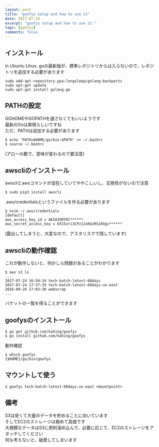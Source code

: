 ```yaml
---
layout: post
title: "goofys setup and how to use it"
date: 2017-07-24
excerpt: "goofys setup and how to use it."
tags: [goofys]
comments: false
---
```


## インストール
in Ubuntu Linux.
goの最新版が、標準レポジトリからは入らないので、レポジトリを追加する必要があります  
```console
sudo add-apt-repository ppa:longsleep/golang-backports
sudo apt-get update
sudo apt-get install golang-go
```

## PATHの設定
GOHOMEやGOPATHを通さなくてもいいようです  
最新のGoは素晴らしいですね  
ただ、PATHは追加する必要があります  

```console
$ echo 'PATH=$HOME/go/bin:$PATH' >> ~/.bashrc
$ source ~/.bashrc
```
(アローの数で、意味が変わるので要注意)

## awscliのインストール
awscliとawsコマンドが混在していてややこしいし、互換性がないので注意
```console
$ sudo pip3 install awscli
```
.aws/credentialsというファイルを作る必要があります　　
```console
$ nvim ~/.aws/credentials
[default]
aws_access_key_id = AKIAJHOYKC******
aws_secret_access_key = OX15zri3CPz12xKUzRSiRXgv******
```
(露出してしまうと、大変なので、アスタリスクで隠しています)  

## awscliの動作確認
これが動作しないと、何かしら問題があることがわかります  
```console
$ aws s3 ls
...
2017-07-24 16:50:14 tech-batch-latest-60days
2017-07-24 17:37:29 tech-batch-latest-60days-us-east
2016-09-26 17:03:30 webscrap
...
```
バケットの一覧を得ることができます

## goofysのインストール
```console
$ go get github.com/kahing/goofys
$ go install github.com/kahing/goofys
```
動作確認
```console
$ which goofys
{$HOME}/go/bin/goofys
```

## マウントして使う
```console
$ goofys tech-batch-latest-60days-us-east <mountpoint>
```

## 備考
S3は安くて大量のデータを貯めることに向いています  
そしてEC2のストレージは極めて高価です  
大規模なデータはS3に原則溜め込んで、必要に応じて、EC2のストレージをアタッチしてください  
何も考えないと、破産してしまいます  
